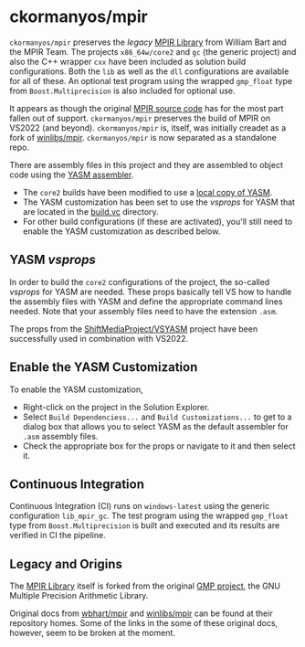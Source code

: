 ckormanyos/mpir
==================

`ckormanyos/mpir` preserves the _legacy_
[MPIR Library](https://en.wikipedia.org/wiki/MPIR_(mathematics_software))
from William Bart and the MPIR Team. The projects `x86_64w/core2`
and `gc` (the generic project) and also the C++ wrapper `cxx`
have been included as solution build configurations. Both the `lib`
as well as the `dll` configurations are available for all of these.
An optional test program using the wrapped `gmp_float` type
from `Boost.Multiprecision` is also included for optional use.

It appears as though the original [MPIR source code](https://github.com/wbhart/mpir)
has for the most part fallen out of support. `ckormanyos/mpir` preserves
the build of MPIR on VS2022 (and beyond). `ckormanyos/mpir` is, itself,
was initially creadet as a fork of [winlibs/mpir](https://github.com/winlibs/mpir).
`ckormanyos/mpir` is now separated as a standalone repo.

There are assembly files in this project and they are assembled
to object code using the [YASM assembler](https://github.com/yasm/yasm).
  - The `core2` builds have been modified to use a [local copy of YASM](./build.vc/yasm/1.3.0).
  - The YASM customization has been set to use the _vsprops_ for YASM that are located in the [build.vc](./build.vc) directory.
  - For other build configurations (if these are activated), you'll still need to enable the YASM customization as described below.

## YASM _vsprops_

In order to build the `core2` configurations of the project,
the so-called _vsprops_ for YASM are needed.
These props basically tell VS how to handle the assembly
files with YASM and define the appropriate command lines needed.
Note that your assembly files need to have the extension `.asm`.

The props from the [ShiftMediaProject/VSYASM](https://github.com/ShiftMediaProject/VSYASM)
project have been successfully used in combination with VS2022.

## Enable the YASM Customization

To enable the YASM customization,
  - Right-click on the project in the Solution Explorer.
  - Select `Build Dependenciess...` and `Build Customizations...` to get to a dialog box that allows you to select YASM as the default assembler for `.asm` assembly files.
  - Check the appropriate box for the props or navigate to it and then select it.

## Continuous Integration

Continuous Integration (CI) runs on `windows-latest` using the
generic configuration `lib_mpir_gc`. The test program using
the wrapped `gmp_float` type from `Boost.Multiprecision`
is built and executed and its results are verified in CI the pipeline.

## Legacy and Origins

The [MPIR Library](https://en.wikipedia.org/wiki/MPIR_(mathematics_software))
itself is forked from the original
[GMP project](https://en.wikipedia.org/wiki/GNU_Multiple_Precision_Arithmetic_Library),
the GNU Multiple Precision Arithmetic Library.

Original docs from [wbhart/mpir](https://github.com/wbhart/mpir) and
[winlibs/mpir](https://github.com/winlibs/mpir) can be found at
their repository homes.
Some of the links in the some of these original docs,
however, seem to be broken at the moment.
